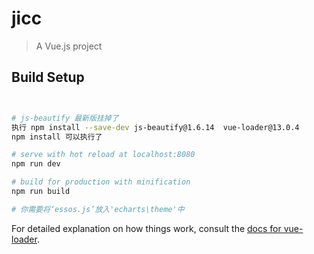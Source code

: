 # jicc

> A Vue.js project

## Build Setup

``` bash


# js-beautify 最新版挂掉了
执行 npm install --save-dev js-beautify@1.6.14  vue-loader@13.0.4
npm install 可以执行了

# serve with hot reload at localhost:8080
npm run dev

# build for production with minification
npm run build

# 你需要将‘essos.js’放入'echarts\theme'中
```

For detailed explanation on how things work, consult the [docs for vue-loader](http://vuejs.github.io/vue-loader).
